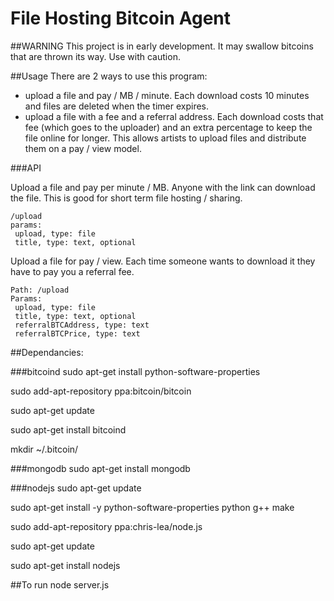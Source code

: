File Hosting Bitcoin Agent
====

##WARNING
This project is in early development. It may swallow bitcoins that are thrown its way. Use with caution.


##Usage
There are 2 ways to use this program:
 - upload a file and pay / MB / minute. Each download costs 10 minutes and files are deleted when the timer expires.
 - upload a file with a fee and a referral address. Each download costs that fee (which goes to the uploader) and an extra percentage to keep the file online for longer. This allows artists to upload files and distribute them on a pay / view model.

###API

Upload a file and pay per minute / MB. Anyone with the link can download the file. This is good for short term file hosting / sharing.
```
/upload
params: 
 upload, type: file
 title, type: text, optional
```

Upload a file for pay / view. Each time someone wants to download it they have to pay you a referral fee.
```
Path: /upload
Params:
 upload, type: file
 title, type: text, optional
 referralBTCAddress, type: text
 referralBTCPrice, type: text
```


##Dependancies:

###bitcoind
sudo apt-get install python-software-properties

sudo add-apt-repository ppa:bitcoin/bitcoin

sudo apt-get update

sudo apt-get install bitcoind

mkdir ~/.bitcoin/

###mongodb
sudo apt-get install mongodb

###nodejs
sudo apt-get update

sudo apt-get install -y python-software-properties python g++ make

sudo add-apt-repository ppa:chris-lea/node.js

sudo apt-get update

sudo apt-get install nodejs

##To run
node server.js
